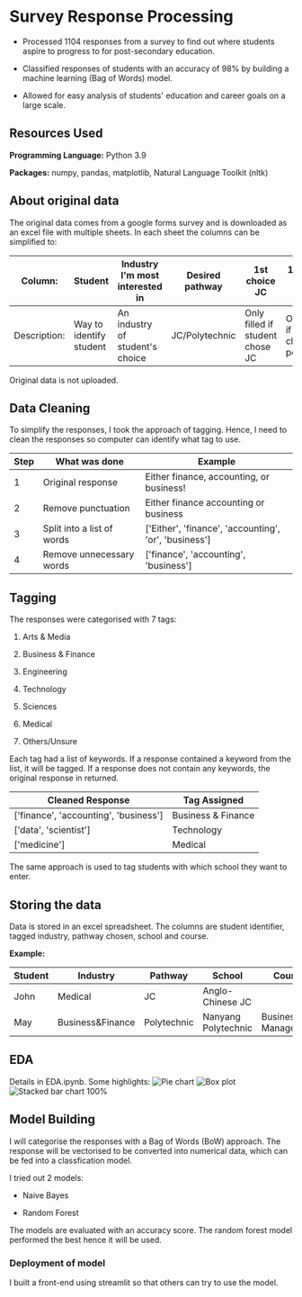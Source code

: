 
#  Survey Response Processing



- Processed 1104 responses from a survey to find out where students aspire to progress to for post-secondary education.

- Classified responses of students with an accuracy of 98% by building a machine learning (Bag of Words) model.

- Allowed for easy analysis of students' education and career goals on a large scale.

  

##  Resources Used

  

**Programming Language:** Python 3.9

**Packages:** numpy, pandas, matplotlib, Natural Language Toolkit (nltk)

 ## About original data

The original data comes from a google forms survey and is downloaded as an excel file with multiple sheets.
In each sheet the columns can be simplified to:

| Column: | Student | Industry I'm most interested in | Desired pathway | 1st choice JC | 1st choice poly course |
|-|-|-|-|-|-|
| Description: | Way to identify student | An industry of student's choice | JC/Polytechnic | Only filled if student chose JC | Only filled if student chose polytechnic |

Original data is not uploaded.


##  Data Cleaning

To simplify the responses, I took the approach of tagging. Hence, I need to clean the responses so computer can identify what tag to use.

| Step | What was done | Example |
|------|----------------------------|------------------------------------------------------|
| 1 | Original response | Either finance, accounting, or business! |
| 2 | Remove punctuation | Either finance accounting or business |
| 3 | Split into a list of words | ['Either', 'finance', 'accounting', 'or', 'business']|
| 4 | Remove unnecessary words | ['finance', 'accounting', 'business'] |

  

##  Tagging

The responses were categorised with 7 tags:

1. Arts & Media

2. Business & Finance

3. Engineering

4. Technology

5. Sciences

6. Medical

7. Others/Unsure

Each tag had a list of keywords. If a response contained a keyword from the list, it will be tagged. If a response does not contain any keywords, the original response in returned.

  

| Cleaned Response | Tag Assigned  |
|-|-|
| ['finance', 'accounting', 'business'] | Business & Finance |
| ['data', 'scientist'] | Technology |
| ['medicine'] | Medical |

  

The same approach is used to tag students with which school they want to enter.

  

##  Storing the data

  

Data is stored in an excel spreadsheet. The columns are student identifier, tagged industry, pathway chosen, school and course.

  

**Example:**

| Student | Industry | Pathway | School | Course |
|---------|------------------|-------------|---------------------|---------------------|
| John | Medical | JC | Anglo-Chinese JC | |
| May | Business&Finance | Polytechnic | Nanyang Polytechnic | Business Management |

  

##  EDA

  

Details in EDA.ipynb. Some highlights:
![Pie chart](https://raw.githubusercontent.com/cereal-is-a-soup/Open-ended-Response-Processing/main/Visualisation/Industry_NALevel2020.png)
![Box plot](https://github.com/cereal-is-a-soup/Open-ended-Response-Processing/blob/main/Visualisation/Industry_OLevelBox.png?raw=true)
![Stacked bar chart 100%](https://github.com/cereal-is-a-soup/Open-ended-Response-Processing/blob/main/Visualisation/Industry_OLevelTrend.png?raw=true)



## Model Building



I will categorise the responses with a Bag of Words (BoW) approach. The response will be vectorised to be converted into numerical data, which can be fed into a classfication model.

I tried out 2 models:

- Naive Bayes

- Random Forest

The models are evaluated with an accuracy score. The random forest model performed the best hence it will be used.



### Deployment of model


I built a front-end using streamlit so that others can try to use the model.
